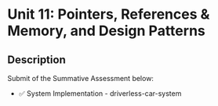 # Unit 11: Pointers, References & Memory, and Design Patterns

## Description

Submit of the Summative Assessment below:
- ✅ System Implementation - driverless-car-system


